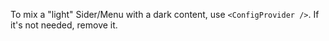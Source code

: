 To mix a "light" Sider/Menu with a dark content, use `<ConfigProvider />`. If it's not needed, remove it.
